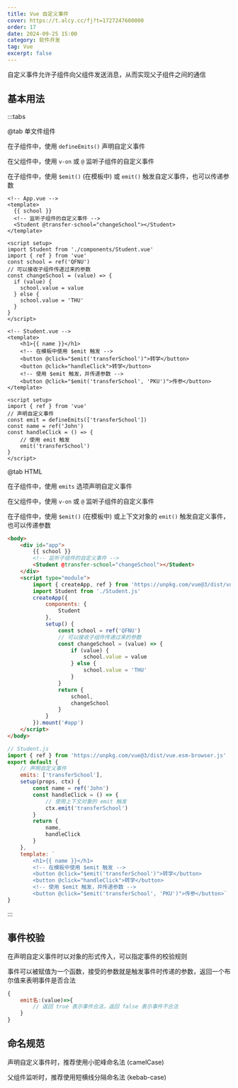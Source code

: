 ```yaml
---
title: Vue 自定义事件
cover: https://t.alcy.cc/fj?t=1727247600000
order: 17
date: 2024-09-25 15:00
category: 软件开发
tag: Vue
excerpt: false
---
```


自定义事件允许子组件向父组件发送消息，从而实现父子组件之间的通信

## 基本用法

:::tabs

@tab 单文件组件

在子组件中，使用 `defineEmits()` 声明自定义事件

在父组件中，使用 `v-on` 或 `@` 监听子组件的自定义事件

在子组件中，使用 `$emit()` (在模板中) 或 `emit()` 触发自定义事件，也可以传递参数

```vue
<!-- App.vue -->
<template>
  {{ school }}
  <!-- 监听子组件的自定义事件 -->
  <Student @transfer-school="changeSchool"></Student>
</template>

<script setup>
import Student from './components/Student.vue'
import { ref } from 'vue'
const school = ref('QFNU')
// 可以接收子组件传递过来的参数
const changeSchool = (value) => {
  if (value) {
    school.value = value
  } else {
    school.value = 'THU'
  }
}
</script>
```

```vue
<!-- Student.vue -->
<template>
    <h1>{{ name }}</h1>
    <!-- 在模板中使用 $emit 触发 -->
    <button @click="$emit('transferSchool')">转学</button>
    <button @click="handleClick">转学</button>
    <!-- 使用 $emit 触发，并传递参数 -->
    <button @click="$emit('transferSchool', 'PKU')">传参</button>
</template>

<script setup>
import { ref } from 'vue'
// 声明自定义事件
const emit = defineEmits(['transferSchool'])
const name = ref('John')
const handleClick = () => {
    // 使用 emit 触发
    emit('transferSchool')
}
</script>
```

@tab HTML

在子组件中，使用 `emits` 选项声明自定义事件

在父组件中，使用 `v-on` 或 `@` 监听子组件的自定义事件

在子组件中，使用 `$emit()` (在模板中) 或上下文对象的 `emit()` 触发自定义事件，也可以传递参数

```html
<body>
    <div id="app">
        {{ school }}
        <!-- 监听子组件的自定义事件 -->
        <Student @transfer-school="changeSchool"></Student>
    </div>
    <script type="module">
        import { createApp, ref } from 'https://unpkg.com/vue@3/dist/vue.esm-browser.js'
        import Student from './Student.js'
        createApp({
            components: {
                Student
            },
            setup() {
                const school = ref('QFNU')
                // 可以接收子组件传递过来的参数
                const changeSchool = (value) => {
                    if (value) {
                        school.value = value
                    } else {
                        school.value = 'THU'
                    }
                }
                return {
                    school,
                    changeSchool
                }
            }
        }).mount('#app')
    </script>
</body>
```

```js
// Student.js
import { ref } from 'https://unpkg.com/vue@3/dist/vue.esm-browser.js'
export default {
    // 声明自定义事件
    emits: ['transferSchool'],
    setup(props, ctx) {
        const name = ref('John')
        const handleClick = () => {
            // 使用上下文对象的 emit 触发
            ctx.emit('transferSchool')
        }
        return {
            name,
            handleClick
        }
    },
    template: `
        <h1>{{ name }}</h1>
        <!-- 在模板中使用 $emit 触发 -->
        <button @click="$emit('transferSchool')">转学</button>
        <button @click="handleClick">转学</button>
        <!-- 使用 $emit 触发，并传递参数 -->
        <button @click="$emit('transferSchool', 'PKU')">传参</button>`
}
```

:::

## 事件校验

在声明自定义事件时以对象的形式传入，可以指定事件的校验规则

事件可以被赋值为一个函数，接受的参数就是触发事件时传递的参数，返回一个布尔值来表明事件是否合法

```javaScript
{
    emit名:(value)=>{
        // 返回 true 表示事件合法，返回 false 表示事件不合法
    }
}
```

## 命名规范

声明自定义事件时，推荐使用小驼峰命名法 (camelCase)

父组件监听时，推荐使用短横线分隔命名法 (kebab-case)